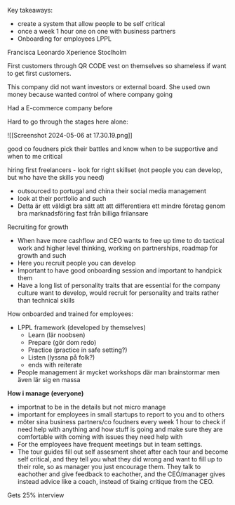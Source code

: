 Key takeaways:
- create a system that allow people to be self critical
- once a week 1 hour one on one with business partners
- Onboarding for employees LPPL



Francisca Leonardo
Xperience Stoclholm

First customers through QR CODE vest on themselves so shameless if want to get first customers.

This company did not want investors or external board. She used own money because wanted control of where company going

Had a E-commerce company before

Hard to go through the stages here alone:

![[Screenshot 2024-05-06 at 17.30.19.png]]


good co foudners pick their battles and know when to be supportive and when to me critical

hiring first freelancers - look for right skillset (not people you can develop, but who have the skills you need)
- outsourced to portugal and china their social media management
- look at their portfolio and such
- Detta är ett väldigt bra sätt att att differentiera ett mindre företag genom bra marknadsföring fast från billiga frilansare

Recruiting for growth
- When have more cashflow and CEO wants to free up time to do tactical work and higher level thinking, working on partnerships, roadmap for growth and such
- Here you recruit people you can develop
- Important to have good onboarding session and important to handpick them
- Have a long list of personality traits that are essential for the company culture want to develop, would recruit for personality and traits rather than technical skills

How onboarded and trained for employees:
- LPPL framework (developed by themselves)
	- Learn (lär noobsen)
	- Prepare (gör dom redo)
	- Practice (practice in safe setting?)
	- Listen (lyssna på folk?)
	- ends with reiterate
- People management är mycket workshops där man brainstormar men även lär sig en massa

**How i manage (everyone)**
- importnat to be in the details but not micro manage
- important for employees in small startups to report to you and to others
- möter sina business partners/co foudners every week 1 hour to check if need help with anything and how stuff is going and make sure they are comfortable with coming with issues they need help with
- For the employees have frequent meetings but in team settings.
- The tour guides fill out self assesment sheet after each tour and become self critical, and they tell you what they did wrong and want to fill up to their role, so as manager you just encourage them. They talk to eachother and give feedback to eachother, and the CEO/manager gives instead advice like a coach, instead of tkaing critique from the CEO.

Gets 25% interview